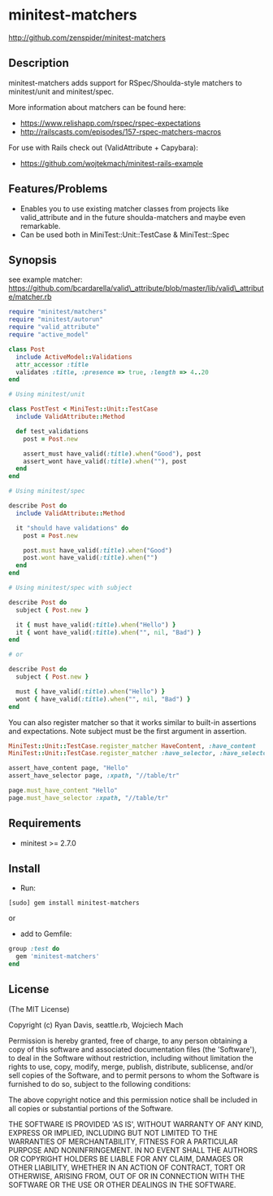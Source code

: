 # minitest-matchers

http://github.com/zenspider/minitest-matchers

## Description

minitest-matchers adds support for RSpec/Shoulda-style matchers to
minitest/unit and minitest/spec.

More information about matchers can be found here:

* https://www.relishapp.com/rspec/rspec-expectations
* http://railscasts.com/episodes/157-rspec-matchers-macros

For use with Rails check out (ValidAttribute + Capybara):

* https://github.com/wojtekmach/minitest-rails-example

## Features/Problems

* Enables you to use existing matcher classes from projects like
  valid\_attribute and in the future shoulda-matchers and maybe even remarkable.
* Can be used both in MiniTest::Unit::TestCase & MiniTest::Spec

## Synopsis

see example matcher: https://github.com/bcardarella/valid\_attribute/blob/master/lib/valid\_attribute/matcher.rb

```ruby
require "minitest/matchers"
require "minitest/autorun"
require "valid_attribute"
require "active_model"

class Post
  include ActiveModel::Validations
  attr_accessor :title
  validates :title, :presence => true, :length => 4..20
end

# Using minitest/unit

class PostTest < MiniTest::Unit::TestCase
  include ValidAttribute::Method

  def test_validations
    post = Post.new

    assert_must have_valid(:title).when("Good"), post
    assert_wont have_valid(:title).when(""), post
  end
end

# Using minitest/spec

describe Post do
  include ValidAttribute::Method

  it "should have validations" do
    post = Post.new

    post.must have_valid(:title).when("Good")
    post.wont have_valid(:title).when("")
  end
end

# Using minitest/spec with subject

describe Post do
  subject { Post.new }

  it { must have_valid(:title).when("Hello") }
  it { wont have_valid(:title).when("", nil, "Bad") }
end

# or

describe Post do
  subject { Post.new }

  must { have_valid(:title).when("Hello") }
  wont { have_valid(:title).when("", nil, "Bad") }
end
```

You can also register matcher so that it works similar to built-in
assertions and expectations. Note subject must be the first argument in assertion.

```ruby
MiniTest::Unit::TestCase.register_matcher HaveContent, :have_content
MiniTest::Unit::TestCase.register_matcher :have_selector, :have_selector

assert_have_content page, "Hello"
assert_have_selector page, :xpath, "//table/tr"

page.must_have_content "Hello"
page.must_have_selector :xpath, "//table/tr"
```

## Requirements

* minitest >= 2.7.0

## Install

* Run:

 ```
[sudo] gem install minitest-matchers
```

or

* add to Gemfile:

```ruby
group :test do
  gem 'minitest-matchers'
end
```

## License

(The MIT License)

Copyright (c) Ryan Davis, seattle.rb, Wojciech Mach

Permission is hereby granted, free of charge, to any person obtaining
a copy of this software and associated documentation files (the
'Software'), to deal in the Software without restriction, including
without limitation the rights to use, copy, modify, merge, publish,
distribute, sublicense, and/or sell copies of the Software, and to
permit persons to whom the Software is furnished to do so, subject to
the following conditions:

The above copyright notice and this permission notice shall be
included in all copies or substantial portions of the Software.

THE SOFTWARE IS PROVIDED 'AS IS', WITHOUT WARRANTY OF ANY KIND,
EXPRESS OR IMPLIED, INCLUDING BUT NOT LIMITED TO THE WARRANTIES OF
MERCHANTABILITY, FITNESS FOR A PARTICULAR PURPOSE AND NONINFRINGEMENT.
IN NO EVENT SHALL THE AUTHORS OR COPYRIGHT HOLDERS BE LIABLE FOR ANY
CLAIM, DAMAGES OR OTHER LIABILITY, WHETHER IN AN ACTION OF CONTRACT,
TORT OR OTHERWISE, ARISING FROM, OUT OF OR IN CONNECTION WITH THE
SOFTWARE OR THE USE OR OTHER DEALINGS IN THE SOFTWARE.
